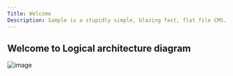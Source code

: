 ```yaml
---
Title: Welcome
Description: Sample is a stupidly simple, blazing fast, flat file CMS.
---
```


## Welcome to Logical architecture diagram

![image](https://user-images.githubusercontent.com/8044128/131056027-8d8037a1-8ccb-4a15-9b75-f1e8dae801a8.png)

